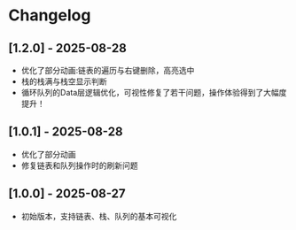 # Changelog

## [1.2.0] - 2025-08-28 
- 优化了部分动画:链表的遍历与右键删除，高亮选中
- 栈的栈满与栈空显示判断
- 循环队列的Data层逻辑优化，可视性修复了若干问题，操作体验得到了大幅度提升！

## [1.0.1] - 2025-08-28
- 优化了部分动画
- 修复链表和队列操作时的刷新问题

## [1.0.0] - 2025-08-27
- 初始版本，支持链表、栈、队列的基本可视化

